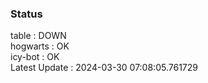 ### Status


table : DOWN  
hogwarts : OK  
icy-bot : OK  
Latest Update : 2024-03-30 07:08:05.761729
